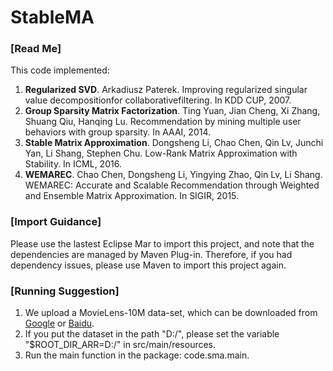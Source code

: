 # StableMA
<h3>[Read Me]</h3>
This code implemented:
<p>
  <ol type="1">
  <li>
    <strong>Regularized SVD</strong>.
    Arkadiusz Paterek. 
    Improving regularized singular value decompositionfor collaborativefiltering. 
    In KDD CUP, 2007.
  </li>
  
  <li>
    <strong>Group Sparsity Matrix Factorization</strong>.
    Ting Yuan, Jian Cheng, Xi Zhang, Shuang Qiu, Hanqing Lu. 
    Recommendation by mining multiple user behaviors with group sparsity. 
    In AAAI, 2014.
  </li>

  <li>
    <strong>Stable Matrix Approximation</strong>.
    Dongsheng Li, Chao Chen, Qin Lv, Junchi Yan, Li Shang, Stephen Chu.
    Low-Rank Matrix Approximation with Stability.
    In ICML, 2016.
  </li>
  
  <li>
    <strong>WEMAREC</strong>.
    Chao Chen, Dongsheng Li, Yingying Zhao, Qin Lv, Li Shang.
    WEMAREC: Accurate and Scalable Recommendation through Weighted and Ensemble Matrix Approximation.
    In SIGIR, 2015.
  </li>
  </ol>
</p>


<h3>[Import Guidance]</h3>
<p>
  Please use the lastest Eclipse Mar to import this project,
  and note that the dependencies are managed by Maven Plug-in.
  Therefore, if you had dependency issues, please use Maven to import this project again.
</p>

<h3>[Running Suggestion]</h3>
<p>
  <ol type="1">
  <li>We upload a MovieLens-10M data-set, which can be downloaded from 
	<a href="https://drive.google.com/open?id=0Bz4myK9f22j4ZVpsY2xMZ0JfM3c">Google</a> or
	<a href="http://pan.baidu.com/s/1hrITIhm">Baidu</a>.</li>
  <li>If you put the dataset in the path "D:/", please set the variable "$ROOT_DIR_ARR=D:/" in src/main/resources.</li>
  <li>Run the main function in the package: code.sma.main.</li>
  </ol>
</p>
